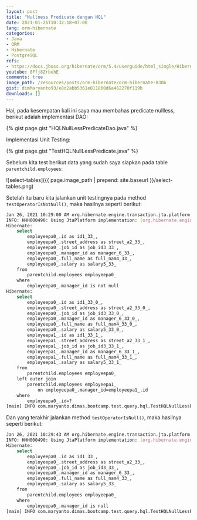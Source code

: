 ```yaml
---
layout: post
title: "Nullness Predicate dengan HQL"
date: 2021-01-26T10:32:18+07:00
lang: orm-hibernate
categories:
- Java
- ORM
- Hibernate
- PostgreSQL
refs: 
- https://docs.jboss.org/hibernate/orm/5.4/userguide/html_single/Hibernate_User_Guide.html#hql-null-predicate
youtube: 8Ffj8ZrbehE
comments: true
image_path: /resources/posts/orm-hibernate/orm-hibernate-030b
gist: dimMaryanto93/e8d2abb5361e811860d6a462270f119b
downloads: []
---
```


Hai, pada kesempatan kali ini saya mau membahas predicate nullless, berikut adalah implementasi DAO:

{% gist page.gist "HQLNullLessPredicateDao.java" %}

Implementasi Unit Testing: 

{% gist page.gist "TestHQLNullLessPredicate.java" %}

Sebelum kita test berikut data yang sudah saya siapkan pada table `parentchild.employees`:

![select-tables]({{ page.image_path | prepend: site.baseurl }}/select-tables.png)

Setelah itu baru kita jalankan unit testingnya pada method `testOperatorIsNotNull()`, maka hasilnya seperti berikut:

```bash
Jan 26, 2021 10:29:00 AM org.hibernate.engine.transaction.jta.platform.internal.JtaPlatformInitiator initiateService
INFO: HHH000490: Using JtaPlatform implementation: [org.hibernate.engine.transaction.jta.platform.internal.NoJtaPlatform]
Hibernate: 
    select
        employeepa0_.id as id1_33_,
        employeepa0_.street_address as street_a2_33_,
        employeepa0_.job_id as job_id3_33_,
        employeepa0_.manager_id as manager_6_33_,
        employeepa0_.full_name as full_nam4_33_,
        employeepa0_.salary as salary5_33_ 
    from
        parentchild.employees employeepa0_ 
    where
        employeepa0_.manager_id is not null
Hibernate: 
    select
        employeepa0_.id as id1_33_0_,
        employeepa0_.street_address as street_a2_33_0_,
        employeepa0_.job_id as job_id3_33_0_,
        employeepa0_.manager_id as manager_6_33_0_,
        employeepa0_.full_name as full_nam4_33_0_,
        employeepa0_.salary as salary5_33_0_,
        employeepa1_.id as id1_33_1_,
        employeepa1_.street_address as street_a2_33_1_,
        employeepa1_.job_id as job_id3_33_1_,
        employeepa1_.manager_id as manager_6_33_1_,
        employeepa1_.full_name as full_nam4_33_1_,
        employeepa1_.salary as salary5_33_1_ 
    from
        parentchild.employees employeepa0_ 
    left outer join
        parentchild.employees employeepa1_ 
            on employeepa0_.manager_id=employeepa1_.id 
    where
        employeepa0_.id=?
[main] INFO com.maryanto.dimas.bootcamp.test.query.hql.TestHQLNullLessPredicate - data: [EmployeeParentChildEntity(id=1515ba52-3c78-4baa-bb67-d3aa0c32b351, name=Dimas Maryanto, address=Cinunuk, salary=3500000.00, job=Principal Software Engineer), EmployeeParentChildEntity(id=c8a4c59f-f2f3-413c-80b4-31c797b863db, name=Muhamad Yusuf, address=Ujung Berung, salary=3000000.00, job=Software Engineer)]
```

Dan yang terakhir jalankan method `testOperatorIsNull()`, maka hasilnya seperti berikut:

```bash
Jan 26, 2021 10:29:43 AM org.hibernate.engine.transaction.jta.platform.internal.JtaPlatformInitiator initiateService
INFO: HHH000490: Using JtaPlatform implementation: [org.hibernate.engine.transaction.jta.platform.internal.NoJtaPlatform]
Hibernate: 
    select
        employeepa0_.id as id1_33_,
        employeepa0_.street_address as street_a2_33_,
        employeepa0_.job_id as job_id3_33_,
        employeepa0_.manager_id as manager_6_33_,
        employeepa0_.full_name as full_nam4_33_,
        employeepa0_.salary as salary5_33_ 
    from
        parentchild.employees employeepa0_ 
    where
        employeepa0_.manager_id is null
[main] INFO com.maryanto.dimas.bootcamp.test.query.hql.TestHQLNullLessPredicate - data: [EmployeeParentChildEntity(id=aee1795f-816b-4a4b-a8ef-4429fe3069c1, name=Hari Sapto Adi, address=Cicalengka Raya, salary=10000000.00, job=Chief Technology Officer)]
```
